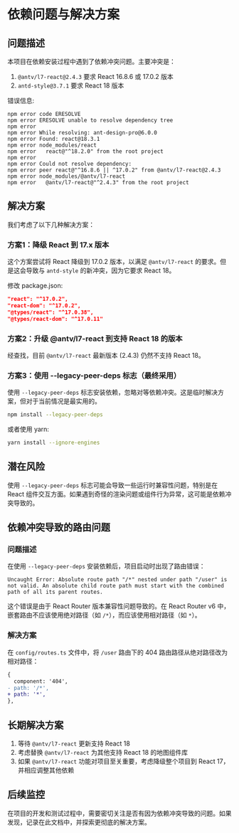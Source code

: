 # 依赖问题与解决方案

## 问题描述

本项目在依赖安装过程中遇到了依赖冲突问题。主要冲突是：

1. `@antv/l7-react@2.4.3` 要求 React 16.8.6 或 17.0.2 版本
2. `antd-style@3.7.1` 要求 React 18 版本

错误信息:
```
npm error code ERESOLVE
npm error ERESOLVE unable to resolve dependency tree
npm error
npm error While resolving: ant-design-pro@6.0.0
npm error Found: react@18.3.1
npm error node_modules/react
npm error   react@"^18.2.0" from the root project
npm error
npm error Could not resolve dependency:
npm error peer react@"^16.8.6 || ^17.0.2" from @antv/l7-react@2.4.3
npm error node_modules/@antv/l7-react
npm error   @antv/l7-react@"^2.4.3" from the root project
```

## 解决方案

我们考虑了以下几种解决方案：

### 方案1：降级 React 到 17.x 版本

这个方案尝试将 React 降级到 17.0.2 版本，以满足 `@antv/l7-react` 的要求。但是这会导致与 `antd-style` 的新冲突，因为它要求 React 18。

修改 package.json:
```json
"react": "^17.0.2",
"react-dom": "^17.0.2",
"@types/react": "^17.0.38",
"@types/react-dom": "^17.0.11"
```

### 方案2：升级 @antv/l7-react 到支持 React 18 的版本

经查找，目前 `@antv/l7-react` 最新版本 (2.4.3) 仍然不支持 React 18。

### 方案3：使用 --legacy-peer-deps 标志（最终采用）

使用 `--legacy-peer-deps` 标志安装依赖，忽略对等依赖冲突。这是临时解决方案，但对于当前情况是最实用的。

```bash
npm install --legacy-peer-deps
```

或者使用 yarn:
```bash
yarn install --ignore-engines
```

## 潜在风险

使用 `--legacy-peer-deps` 标志可能会导致一些运行时兼容性问题，特别是在 React 组件交互方面。如果遇到奇怪的渲染问题或组件行为异常，这可能是依赖冲突导致的。

## 依赖冲突导致的路由问题

### 问题描述

在使用 `--legacy-peer-deps` 安装依赖后，项目启动时出现了路由错误：

```
Uncaught Error: Absolute route path "/*" nested under path "/user" is not valid. An absolute child route path must start with the combined path of all its parent routes.
```

这个错误是由于 React Router 版本兼容性问题导致的。在 React Router v6 中，嵌套路由不应该使用绝对路径（如 `/*`），而应该使用相对路径（如 `*`）。

### 解决方案

在 `config/routes.ts` 文件中，将 `/user` 路由下的 404 路由路径从绝对路径改为相对路径：

```diff
{
  component: '404',
- path: '/*',
+ path: '*',
},
```

## 长期解决方案

1. 等待 `@antv/l7-react` 更新支持 React 18
2. 考虑替换 `@antv/l7-react` 为其他支持 React 18 的地图组件库
3. 如果 `@antv/l7-react` 功能对项目至关重要，考虑降级整个项目到 React 17，并相应调整其他依赖

## 后续监控

在项目的开发和测试过程中，需要密切关注是否有因为依赖冲突导致的问题。如果发现，记录在此文档中，并探索更彻底的解决方案。 